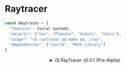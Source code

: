 # Raytracer

```javascript
const Raytracer = {
  "features": [solar system],
  "objects": ["Sun", "Planets", "Orbits", "Stars"],
  "usage": "cd raytracer && make && ./ray",
  "dependencies": ["raylib", "Math Library"]
}

```
<div align="center">
  <details>
    <summary>📺 RayTracer v0.0.1 (Pre-Alpha) </summary>
    <img 
      src="https://raw.githubusercontent.com/48k483x/raytracer/main/raytracer/tests/video1.gif" 
      alt="Ray Tracer Demo"
      width="800"
    >
  </details>
</div>

